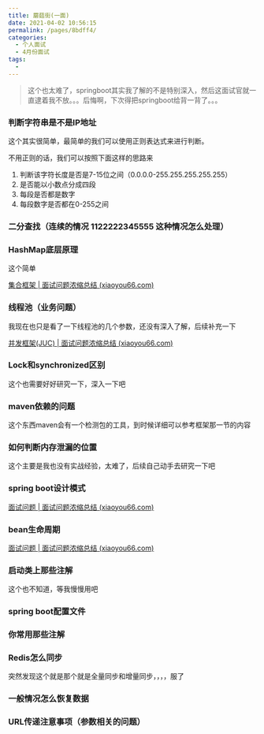 ```yaml
---
title: 蘑菇街(一面)
date: 2021-04-02 10:56:15
permalink: /pages/8bdff4/
categories:
  - 个人面试
  - 4月份面试
tags:
  - 
---
```

> 这个也太难了，springboot其实我了解的不是特别深入，然后这面试官就一直逮着我不放。。。后悔啊，下次得把springboot给背一背了。。。

### 判断字符串是不是IP地址

这个其实很简单，最简单的我们可以使用正则表达式来进行判断。

不用正则的话，我们可以按照下面这样的思路来

1. 判断该字符长度是否是7-15位之间（0.0.0.0-255.255.255.255.255）
2. 是否能以小数点分成四段
3. 每段是否都是数字
4. 每段数字是否都在0-255之间

### 二分查找（连续的情况 1122222345555 这种情况怎么处理）

### HashMap底层原理

这个简单

[集合框架 | 面试问题浓缩总结 (xiaoyou66.com)](http://interview.xiaoyou66.com/pages/d8549a/#hashmap的底层原理)

### 线程池（业务问题）

我现在也只是看了一下线程池的几个参数，还没有深入了解，后续补充一下

[并发框架(JUC) | 面试问题浓缩总结 (xiaoyou66.com)](http://interview.xiaoyou66.com/pages/f47c61/#线程池)

### Lock和synchronized区别

这个也需要好好研究一下，深入一下吧

### maven依赖的问题

这个东西maven会有一个检测包的工具，到时候详细可以参考框架那一节的内容

### 如何判断内存泄漏的位置

这个主要是我也没有实战经验，太难了，后续自己动手去研究一下吧

### spring boot设计模式

[面试问题 | 面试问题浓缩总结 (xiaoyou66.com)](http://interview.xiaoyou66.com/pages/9fb6ea/#spring中的设计模式)

### bean生命周期

[面试问题 | 面试问题浓缩总结 (xiaoyou66.com)](http://interview.xiaoyou66.com/pages/9fb6ea/#bean加载的流程)

### 启动类上那些注解

这个也不知道，等我慢慢用吧

### spring boot配置文件

### 你常用那些注解

### Redis怎么同步

突然发现这个就是那个就是全量同步和增量同步，，，，服了

### 一般情况怎么恢复数据

### URL传递注意事项（参数相关的问题）



